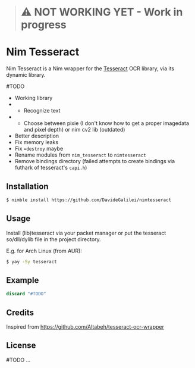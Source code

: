 > # ⚠️ NOT WORKING YET - Work in progress

# Nim Tesseract
Nim Tesseract is a Nim wrapper for the [Tesseract](https://github.com/tesseract-ocr/tesseract/) OCR library, via its dynamic library.

#TODO
 - Working library
 -  - Recognize text
 -  - Choose between pixie (I don't know how to get a proper imagedata and pixel depth) or nim cv2 lib (outdated)
 - Better description
 - Fix memory leaks
 - Fix `=destroy` maybe
 - Rename modules from `nim_tesseract` to `nimtesseract`
 - Remove bindings directory (failed attempts to create bindings via futhark of tesseract's `capi.h`)

## Installation
```bash
$ nimble install https://github.com/DavideGalilei/nimtesseract
```

## Usage
Install (lib)tesseract via your packet manager or put the tesseract so/dll/dylib file in the project directory.

E.g. for Arch Linux (from AUR):
```bash
$ yay -Sy tesseract
```

## Example
```nim
discard "#TODO"
```

## Credits
Inspired from https://github.com/Altabeh/tesseract-ocr-wrapper

## License
#TODO ...
